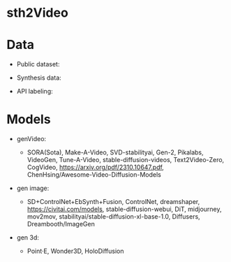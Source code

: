 # sth2Video 

# Data
- Public dataset:
   

- Synthesis data:
   
- API labeling:
  

# Models

- genVideo:
    - SORA(Sota), Make-A-Video, SVD-stabilityai, Gen-2, Pikalabs, VideoGen, Tune-A-Video, stable-diffusion-videos, Text2Video-Zero, CogVideo, https://arxiv.org/pdf/2310.10647.pdf, ChenHsing/Awesome-Video-Diffusion-Models

- gen image:
    - SD+ControlNet+EbSynth+Fusion, ControlNet, dreamshaper, https://civitai.com/models, stable-diffusion-webui, DiT, midjourney, mov2mov, stabilityai/stable-diffusion-xl-base-1.0, Diffusers, Dreambooth/ImageGen

- gen 3d:
    - Point·E, Wonder3D, HoloDiffusion